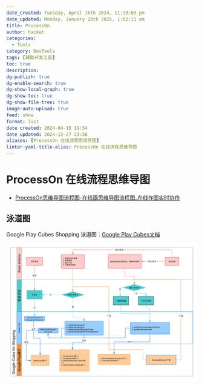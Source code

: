 ```yaml
---
date_created: Tuesday, April 16th 2024, 11:10:03 pm
date_updated: Monday, January 20th 2025, 1:02:11 am
title: ProcessOn
author: hacket
categories:
  - Tools
category: DevTools
tags: [辅助开发工具]
toc: true
description: 
dg-publish: true
dg-enable-search: true
dg-show-local-graph: true
dg-show-toc: true
dg-show-file-tree: true
image-auto-upload: true
feed: show
format: list
date created: 2024-04-16 19:54
date updated: 2024-12-27 23:56
aliases: [ProcessOn 在线流程思维导图]
linter-yaml-title-alias: ProcessOn 在线流程思维导图
---
```


# ProcessOn 在线流程思维导图

- [ProcessOn思维导图流程图-在线画思维导图流程图_在线作图实时协作](https://www.processon.com/)

## 泳道图

Google Play Cubes Shopping 泳道图：[Google Play Cubes文档](https://www.processon.com/diagraming/661e268036e2e30582bf8a11)

![ Google_Cubes_for_shein_flow.png ](https://raw.githubusercontent.com/hacket/ObsidianOSS/master/obsidian/Google_Cubes_for_shein_flow.png)
